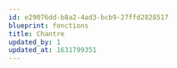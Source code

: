 ```yaml
---
id: e29076dd-b8a2-4ad3-bcb9-27ffd2828517
blueprint: fonctions
title: Chantre
updated_by: 1
updated_at: 1631799351
---
```

